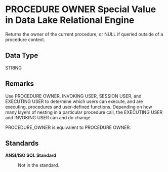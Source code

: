 <!-- loio1808d3c94e5941c390edd31ef7e6c463 -->

# PROCEDURE OWNER Special Value in Data Lake Relational Engine

Returns the owner of the current procedure, or NULL if queried outside of a procedure context.



<a name="loio1808d3c94e5941c390edd31ef7e6c463__procedure_owner_datatype1"/>

## Data Type

STRING



<a name="loio1808d3c94e5941c390edd31ef7e6c463__procedure_owner_remarks1"/>

## Remarks

Use PROCEDURE OWNER, INVOKING USER, SESSION USER, and EXECUTING USER to determine which users can execute, and are executing, procedures and user-defined functions. Depending on how many layers of nesting in a particular procedure call, the EXECUTING USER and INVOKING USER can and do change.

PROCEDURE\_OWNER is equivalent to PROCEDURE OWNER.



<a name="loio1808d3c94e5941c390edd31ef7e6c463__procedure_owner_standards1"/>

## Standards


<dl>
<dt><b>

ANSI/ISO SQL Standard

</b></dt>
<dd>

Not in the standard.



</dd>
</dl>

